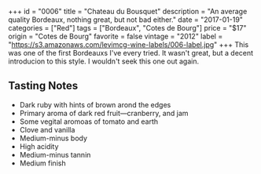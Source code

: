 +++
id = "0006"
title = "Chateau du Bousquet"
description = "An average quality Bordeaux, nothing great, but not bad either."
date = "2017-01-19"
categories = ["Red"]
tags = ["Bordeaux", "Cotes de Bourg"]
price = "$17"
origin = "Cotes de Bourg"
favorite = false
vintage = "2012"
label = "https://s3.amazonaws.com/levimcg-wine-labels/006-label.jpg"
+++
This was one of the first Bordeauxs I've every tried. It wasn't great, but a decent introducion to this style. I wouldn't seek this one out again.

## Tasting Notes
- Dark ruby with hints of brown arond the edges
- Primary aroma of dark red fruit—cranberry, and jam
- Some vegital aromoas of tomato and earth
- Clove and vanilla
- Medium-minus body
- High acidity
- Medium-minus tannin
- Medium finish